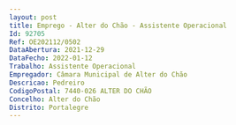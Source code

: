```yaml
--- 
layout: post
title: Emprego - Alter do Chão - Assistente Operacional
Id: 92705
Ref: OE202112/0502
DataAbertura: 2021-12-29
DataFecho: 2022-01-12
Trabalho: Assistente Operacional
Empregador: Câmara Municipal de Alter do Chão
Descricao: Pedreiro
CodigoPostal: 7440-026 ALTER DO CHÃO
Concelho: Alter do Chão
Distrito: Portalegre
--- 
```

